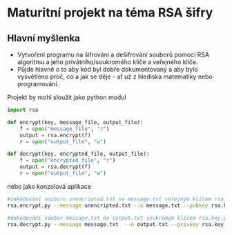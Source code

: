 # Maturitní projekt na téma RSA šifry

## Hlavní myšlenka 
- Vytvoření programu na šifrování a dešifrování souborů pomocí RSA algoritmu a jeho privátního/soukromého klíče a veřejného klíče.
- Půjde hlavně o to aby kód byl dobře dokumentovaný a aby bylo vysvětleno proč, co a jak se děje - ať už z hlediska matematiky nebo programování.


Projekt by mohl sloužit jako python modul
```python
import rsa 

def encrypt(key, message_file, output_file):
	f = open("message_file", "r")
	output = rsa.encrypt(f)
	r = open("output_file", "w")

def decrypt(key, encrypted_file, output_file):
	f = open("encrypted_file", "r")
	output = rsa.decrypt(f)
	r = open("output_file", "w")
```
nebo jako konzolová aplikace 
```bash
#zakódování souboru unencripted.txt na message.txt veřejným klíčem rsa.key 
rsa.encrypt.py --message unencripted.txt --o message.txt --pubkey rsa.key

#dekódování soubor message.txt na output.txt soukromým klíčem rsa.key.pub
rsa.decrypt.py --message message.txt  --o output.txt --privkey rsa.key.pub
```

